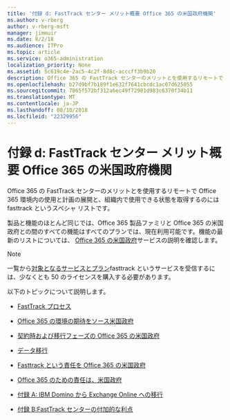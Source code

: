 ```yaml
---
title: '付録 d: FastTrack センター メリット概要 Office 365 の米国政府機関'
ms.author: v-rberg
author: v-rberg-msft
manager: jimmuir
ms.date: 8/2/18
ms.audience: ITPro
ms.topic: article
ms.service: o365-administration
localization_priority: None
ms.assetid: 5c619c4e-2ac5-4c2f-8d8c-acccff3b9b20
description: Office 365 の FastTrack センターのメリットとを使用するリモートで Office 365 環境内の使用と計画の展開と、組織内で使用できる状態を取得するのには fasttrack というスペシャ リストです。
ms.openlocfilehash: b27d9bf7b189f1e632f7641cbcdc1ac07d625055
ms.sourcegitcommit: 7865f572bf312a6ec49f72981d983c6370f34b11
ms.translationtype: MT
ms.contentlocale: ja-JP
ms.lasthandoff: 08/10/2018
ms.locfileid: "22329956"
---
```

# <a name="appendix-d-fasttrack-center-benefit-overview-for-office-365-us-government"></a>付録 d: FastTrack センター メリット概要 Office 365 の米国政府機関

Office 365 の FastTrack センターのメリットとを使用するリモートで Office 365 環境内の使用と計画の展開と、組織内で使用できる状態を取得するのには fasttrack というスペシャ リストです。 
  
製品と機能のほとんど同じでは、Office 365 製品ファミリと Office 365 の米国政府との間のすべての機能はすべてのプランでは、現在利用可能です。機能の最新のリストについては、 [Office 365 の米国政府](https://aka.ms/aboutgovcloud)サービスの説明を確認します。

> [!NOTE]
>一覧から[対象となるサービスとプラン](eligible-services-and-plans.md)fasttrack というサービスを受信するには、少なくとも 50 のライセンスを購入する必要があります。  

以下のトピックについて説明します。

- [FastTrack プロセス](fasttrack-process.md)
    
- [Office 365 の環境の期待をソース米国政府](US-Gov-appendix-source-environment-expectations.md)
    
- [契約時および移行フェーズの Office 365 の米国政府](US-Gov-appendix-onboarding-and-migration.md)

- [データ移行](data-migration.md)
    
- [Fasttrack という責任を Office 365 の米国政府](US-Gov-appendix-fasttrack-responsibilities.md)
    
- [Office 365 のための責任は、米国政府](US-Gov-appendix-your-responsibilities.md)
 
- [付録 A: IBM Domino から Exchange Online への移行](from-ibm-domino-to-exchange-online.md)
    
- [付録 B:FastTrack センターの付加的な利点](fasttrack-additional-benefits.md)


